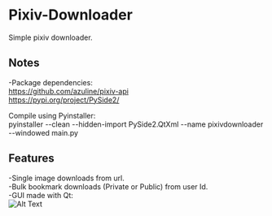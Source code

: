 # Pixiv-Downloader
Simple pixiv downloader.

## Notes
-Package dependencies: <br />
https://github.com/azuline/pixiv-api <br />
https://pypi.org/project/PySide2/

Compile using Pyinstaller: <br />
pyinstaller --clean --hidden-import PySide2.QtXml --name pixivdownloader --windowed main.py

## Features
-Single image downloads from url.<br />
-Bulk bookmark downloads (Private or Public) from user Id.<br />
-GUI made with Qt: <br />
![Alt Text](https://i.imgur.com/Qty16cY.png)
